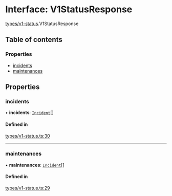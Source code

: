 # Interface: V1StatusResponse

[types/v1-status](../modules/types_v1_status.md).V1StatusResponse

## Table of contents

### Properties

- [incidents](types_v1_status.V1StatusResponse.md#incidents)
- [maintenances](types_v1_status.V1StatusResponse.md#maintenances)

## Properties

### incidents

• **incidents**: [`Incident`](types_v1_status.Incident.md)[]

#### Defined in

[types/v1-status.ts:30](https://github.com/jameslinimk/unofficial-valorant-api/blob/e0f8f42/package/src/types/v1-status.ts#L30)

___

### maintenances

• **maintenances**: [`Incident`](types_v1_status.Incident.md)[]

#### Defined in

[types/v1-status.ts:29](https://github.com/jameslinimk/unofficial-valorant-api/blob/e0f8f42/package/src/types/v1-status.ts#L29)
